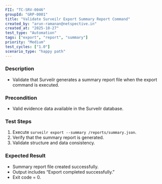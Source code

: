 ```yaml
---
FII: "TC-SRV-0046"
groupId: "GRP-0001"
title: "Validate Surveilr Export Summary Report Command"
created_by: "arun-ramanan@netspective.in"
created_at: "2025-10-27"
test_type: "Automation"
tags: ["export", "report", "summary"]
priority: "Medium"
test_cycles: ["1.0"]
scenario_type: "happy path"
---
```


### Description

- Validate that Surveilr generates a summary report file when the export command is executed.

### Precondition

- Valid evidence data available in the Surveilr database.

### Test Steps

1. Execute `surveilr export --summary /reports/summary.json`.
2. Verify that the summary report is generated.
3. Validate structure and data consistency.

### Expected Result

- Summary report file created successfully.
- Output includes “Export completed successfully.”
- Exit code = 0.


